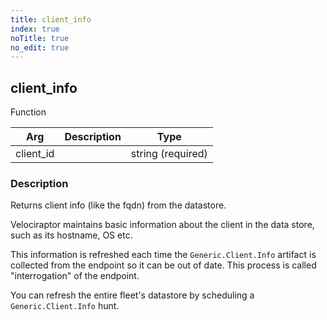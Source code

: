 ```yaml
---
title: client_info
index: true
noTitle: true
no_edit: true
---
```




<div class="vql_item"></div>


## client_info
<span class='vql_type pull-right page-header'>Function</span>



<div class="vqlargs"></div>

Arg | Description | Type
----|-------------|-----
client_id||string (required)

### Description

Returns client info (like the fqdn) from the datastore.

Velociraptor maintains basic information about the client in the
data store, such as its hostname, OS etc.

This information is refreshed each time the `Generic.Client.Info`
artifact is collected from the endpoint so it can be out of
date. This process is called "interrogation" of the endpoint.

You can refresh the entire fleet's datastore by scheduling a
`Generic.Client.Info` hunt.


